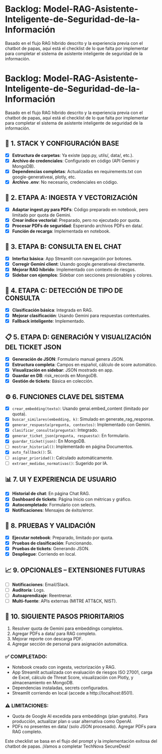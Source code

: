 # Backlog: Model-RAG-Asistente-Inteligente-de-Seguridad-de-la-Información

Basado en el flujo RAG híbrido descrito y la experiencia previa con el chatbot de papas, aquí está el checklist de lo que falta por implementar para completar el sistema de asistente inteligente de seguridad de la información.

# Backlog: Model-RAG-Asistente-Inteligente-de-Seguridad-de-la-Información

Basado en el flujo RAG híbrido descrito y la experiencia previa con el chatbot de papas, aquí está el checklist de lo que falta por implementar para completar el sistema de asistente inteligente de seguridad de la información.

## 🧩 1. STACK Y CONFIGURACIÓN BASE
- [x] **Estructura de carpetas**: Ya existe (app.py, utils/, data/, etc.).
- [x] **Archivo de credenciales**: Configurado en código (API Gemini y MongoDB).
- [x] **Dependencias completas**: Actualizadas en requirements.txt con google-generativeai, plotly, etc.
- [x] **Archivo .env**: No necesario, credenciales en código.

## 🧠 2. ETAPA A: INGESTA Y VECTORIZACIÓN
- [x] **Adaptar ingest.py para PDFs**: Código preparado en notebook, pero limitado por quota de Gemini.
- [x] **Crear índice vectorial**: Preparado, pero no ejecutado por quota.
- [x] **Procesar PDFs de seguridad**: Esperando archivos PDFs en data/.
- [x] **Función de recarga**: Implementada en notebook.

## 💬 3. ETAPA B: CONSULTA EN EL CHAT
- [x] **Interfaz básica**: App Streamlit con navegación por botones.
- [x] **Corregir Gemini client**: Usando google.generativeai directamente.
- [x] **Mejorar RAG híbrido**: Implementado con contexto de riesgos.
- [x] **Sidebar con ejemplos**: Sidebar con secciones presionables y colores.

## 🧩 4. ETAPA C: DETECCIÓN DE TIPO DE CONSULTA
- [x] **Clasificación básica**: Integrada en RAG.
- [x] **Mejorar clasificación**: Usando Gemini para respuestas contextuales.
- [x] **Fallback inteligente**: Implementado.

## 📋 5. ETAPA D: GENERACIÓN Y VISUALIZACIÓN DEL TICKET JSON
- [x] **Generación de JSON**: Formulario manual genera JSON.
- [x] **Estructura completa**: Campos en español, cálculo de score automático.
- [x] **Visualización en sidebar**: JSON mostrado en app.
- [x] **Guardar en DB**: risk_records en MongoDB.
- [x] **Gestión de tickets**: Básica en colección.

## ⚙️ 6. FUNCIONES CLAVE DEL SISTEMA
- [x] `crear_embedding(texto)`: Usando genai.embed_content (limitado por quota).
- [x] `buscar_similares(embedding, k)`: Simulado en generate_rag_response.
- [x] `generar_respuesta(pregunta, contextos)`: Implementado con Gemini.
- [x] `clasificar_consulta(pregunta)`: Integrado.
- [x] `generar_ticket_json(pregunta, respuesta)`: En formulario.
- [x] `guardar_ticket(json)`: En MongoDB.
- [ ] `mostrar_historial()`: Implementado en página Documentos.
- [x] `auto_fallback()`: Sí.
- [ ] `asignar_prioridad()`: Calculado automáticamente.
- [ ] `extraer_medidas_normativas()`: Sugerido por IA.

## 📊 7. UI Y EXPERIENCIA DE USUARIO
- [x] **Historial de chat**: En página Chat RAG.
- [x] **Dashboard de tickets**: Página Inicio con métricas y gráfico.
- [x] **Autocompletado**: Formulario con selects.
- [x] **Notificaciones**: Mensajes de éxito/error.

## 🔧 8. PRUEBAS Y VALIDACIÓN
- [x] **Ejecutar notebook**: Preparado, limitado por quota.
- [x] **Pruebas de clasificación**: Funcionando.
- [x] **Pruebas de tickets**: Generando JSON.
- [x] **Despliegue**: Corriendo en local.

## 📈 9. OPCIONALES – EXTENSIONES FUTURAS
- [ ] **Notificaciones**: Email/Slack.
- [ ] **Auditoría**: Logs.
- [ ] **Autoaprendizaje**: Reentrenar.
- [ ] **Multi-fuente**: APIs externas (MITRE ATT&CK, NIST).

## 🚀 10. SIGUIENTE PASOS PRIORITARIOS
1. Resolver quota de Gemini para embeddings completos.
2. Agregar PDFs a data/ para RAG completo.
3. Mejorar reporte con descarga PDF.
4. Agregar sección de personal para asignación automática.

### ✅ COMPLETADO:
- Notebook creado con ingesta, vectorización y RAG.
- App Streamlit actualizada con evaluación de riesgos ISO 27001, carga de Excel, cálculo de Threat Score, visualización con Plotly, y almacenamiento en MongoDB.
- Dependencias instaladas, secrets configurados.
- Streamlit corriendo en local (accede a http://localhost:8501).

### ⚠️ LIMITACIONES:
- Quota de Google AI excedida para embeddings (plan gratuito). Para producción, actualizar plan o usar alternativa como OpenAI.
- PDFs no presentes en data/ (solo JSON procesado). Agregar PDFs para RAG completo.

Este checklist se basa en el flujo del prompt y la implementación exitosa del chatbot de papas. ¡Vamos a completar TechNova SecureDesk!

